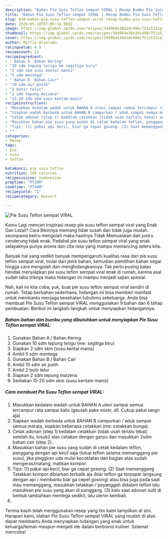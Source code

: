 ```yaml
---
description: "Bahan Pie Susu Teflon sempat VIRAL | Resep Bumbu Pie Susu Teflon sempat VIRAL Yang Enak Banget"
title: "Bahan Pie Susu Teflon sempat VIRAL | Resep Bumbu Pie Susu Teflon sempat VIRAL Yang Enak Banget"
slug: 638-bahan-pie-susu-teflon-sempat-viral-resep-bumbu-pie-susu-teflon-sempat-viral-yang-enak-banget
date: 2020-05-18T07:05:34.969Z
image: https://img-global.cpcdn.com/recipes/344964e36b3dc490/751x532cq70/pie-susu-teflon-sempat-viral-foto-resep-utama.jpg
thumbnail: https://img-global.cpcdn.com/recipes/344964e36b3dc490/751x532cq70/pie-susu-teflon-sempat-viral-foto-resep-utama.jpg
cover: https://img-global.cpcdn.com/recipes/344964e36b3dc490/751x532cq70/pie-susu-teflon-sempat-viral-foto-resep-utama.jpg
author: Myrtle Alvarado
ratingvalue: 4.5
reviewcount: 11
recipeingredient:
- " Bahan A  Bahan Kering"
- "10 sdm tepung terigu me segitiga biru"
- "2 sdm skm susu kental manis"
- "5 sdm mentega"
- " Bahan B  Bahan Cair"
- "10 sdm air putih"
- "2 butir telur"
- "2 sdm tepung maizena"
- "15-20 sdm skm susu kentam manis"
recipeinstructions:
- "Masukkan kedalam wadah untuk BAHAN A uleni sampai semua tercampur rata sampai kalis (gausah pake mixer, dll. Cukup pakai tangn aja)"
- "Siapkan wadah berbeda untuk BAHAN B campurkan / aduk sampai semua merata, siapkan beberapa cetakkan (me: cetakkan bunga)."
- "Cetak adonan (step 1) kedalam cetakkan (tidak usah terlalu tebal) setelah itu, tusuk2 alas cetakan dengan garpu dan masukkan 2sdm bahan cair (step 2)."
- "Masukkan bahan pie susu yang sudah di cetak kedalam teflon, panggang dengan api kecil saja (tutup teflon selama memanggang pie susu), jika pinggiran uda mulai kecoklatan dan bagian atas sudah mengeras/matang, matikan kompor."
- "Tips: (1) pakai api kecil, biar ga cepat gosong. (2) Saat memanggang Tatakkan kompor dibiarkan terbalik aja (biar teflon ga terpapar langsung dengan api / membantu biar ga cepet gosong) atau bisa juga pada saat mau memanggang, masukkan tatakkan / peyanggah didalam teflon lalu masukkan pie susu yang akan di panggang. (3) kalo saat adonan sulit di bentuk tambahkan mentega sedikit, lalu ulenin kembali."
- ""
categories:
- Resep
tags:
- pie
- susu
- teflon

katakunci: pie susu teflon 
nutrition: 188 calories
recipecuisine: Indonesian
preptime: "PT29M"
cooktime: "PT49M"
recipeyield: "1"
recipecategory: Dessert

---
```



![Pie Susu Teflon sempat VIRAL](https://img-global.cpcdn.com/recipes/344964e36b3dc490/751x532cq70/pie-susu-teflon-sempat-viral-foto-resep-utama.jpg)

Kamu Lagi mencari inspirasi resep pie susu teflon sempat viral yang Enak Dan Lezat? Cara Bikinnya memang tidak susah dan tidak juga mudah. seumpama keliru mengolah maka hasilnya Tidak Memuaskan dan justru cenderung tidak enak. Padahal pie susu teflon sempat viral yang enak selayaknya punya aroma dan cita rasa yang mampu memancing selera kita.



Banyak hal yang sedikit banyak mempengaruhi kualitas rasa dari pie susu teflon sempat viral, mulai dari jenis bahan, kemudian pemilihan bahan segar hingga cara mengolah dan menghidangkannya. Tak perlu pusing kalau hendak menyiapkan pie susu teflon sempat viral enak di rumah, karena asal sudah tahu triknya maka hidangan ini mampu menjadi sajian spesial.


Nah, kali ini kita coba, yuk, buat pie susu teflon sempat viral sendiri di rumah. Tetap berbahan sederhana, hidangan ini bisa memberi manfaat untuk membantu menjaga kesehatan tubuhmu sekeluarga. Anda bisa membuat Pie Susu Teflon sempat VIRAL menggunakan 9 bahan dan 6 tahap pembuatan. Berikut ini langkah-langkah untuk menyiapkan hidangannya.

<!--inarticleads1-->

##### Bahan-bahan dan bumbu yang dibutuhkan untuk menyiapkan Pie Susu Teflon sempat VIRAL:

1. Gunakan  Bahan A / Bahan Kering
1. Gunakan 10 sdm tepung terigu (me: segitiga biru)
1. Siapkan 2 sdm skm (susu kental manis)
1. Ambil 5 sdm mentega
1. Gunakan  Bahan B / Bahan Cair
1. Ambil 10 sdm air putih
1. Ambil 2 butir telur
1. Siapkan 2 sdm tepung maizena
1. Sediakan 15-20 sdm skm (susu kentam manis)




<!--inarticleads2-->

##### Cara membuat Pie Susu Teflon sempat VIRAL:

1. Masukkan kedalam wadah untuk BAHAN A uleni sampai semua tercampur rata sampai kalis (gausah pake mixer, dll. Cukup pakai tangn aja)
1. Siapkan wadah berbeda untuk BAHAN B campurkan / aduk sampai semua merata, siapkan beberapa cetakkan (me: cetakkan bunga).
1. Cetak adonan (step 1) kedalam cetakkan (tidak usah terlalu tebal) setelah itu, tusuk2 alas cetakan dengan garpu dan masukkan 2sdm bahan cair (step 2).
1. Masukkan bahan pie susu yang sudah di cetak kedalam teflon, panggang dengan api kecil saja (tutup teflon selama memanggang pie susu), jika pinggiran uda mulai kecoklatan dan bagian atas sudah mengeras/matang, matikan kompor.
1. Tips: (1) pakai api kecil, biar ga cepat gosong. (2) Saat memanggang Tatakkan kompor dibiarkan terbalik aja (biar teflon ga terpapar langsung dengan api / membantu biar ga cepet gosong) atau bisa juga pada saat mau memanggang, masukkan tatakkan / peyanggah didalam teflon lalu masukkan pie susu yang akan di panggang. (3) kalo saat adonan sulit di bentuk tambahkan mentega sedikit, lalu ulenin kembali.
1. 




Terima kasih telah menggunakan resep yang tim kami tampilkan di sini. Harapan kami, olahan Pie Susu Teflon sempat VIRAL yang mudah di atas dapat membantu Anda menyiapkan hidangan yang enak untuk keluarga/teman maupun menjadi ide dalam berbisnis kuliner. Selamat mencoba!
